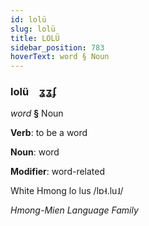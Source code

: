 ```yaml
---
id: lolü
slug: lolü
title: LOLÜ
sidebar_position: 783
hoverText: word § Noun
---
```


### lolü&emsp;<span kind="abugida">ʓʓʄ</span>

*word* **§** Noun

**Verb**: to be a word

**Noun**: word

**Modifier**: word-related

White Hmong lo lus /lɒ˧.lu˩/

*Hmong-Mien Language Family*
